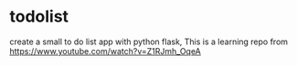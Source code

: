 # todolist
create a small to do list app with python flask, This is a learning repo from https://www.youtube.com/watch?v=Z1RJmh_OqeA
